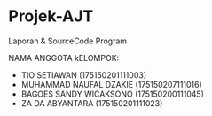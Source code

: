 # Projek-AJT
Laporan &amp; SourceCode Program

NAMA ANGGOTA kELOMPOK:
- TIO SETIAWAN           (175150201111003)
- MUHAMMAD NAUFAL DZAKIE (175150207111016)
- BAGOES SANDY WICAKSONO (175150200111045)
- ZA DA ABYANTARA        (175150201111023)
